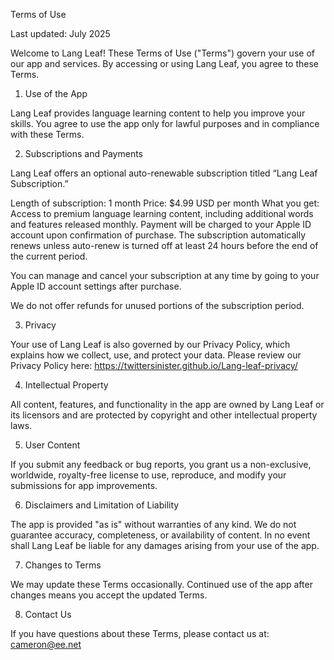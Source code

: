 Terms of Use

Last updated: July 2025

Welcome to Lang Leaf! These Terms of Use ("Terms") govern your use of our app and services. By accessing or using Lang Leaf, you agree to these Terms.

1. Use of the App

Lang Leaf provides language learning content to help you improve your skills. You agree to use the app only for lawful purposes and in compliance with these Terms.

2. Subscriptions and Payments

Lang Leaf offers an optional auto-renewable subscription titled “Lang Leaf Subscription.”

Length of subscription: 1 month
Price: $4.99 USD per month
What you get: Access to premium language learning content, including additional words and features released monthly.
Payment will be charged to your Apple ID account upon confirmation of purchase. The subscription automatically renews unless auto-renew is turned off at least 24 hours before the end of the current period.

You can manage and cancel your subscription at any time by going to your Apple ID account settings after purchase.

We do not offer refunds for unused portions of the subscription period.

3. Privacy

Your use of Lang Leaf is also governed by our Privacy Policy, which explains how we collect, use, and protect your data. Please review our Privacy Policy here: https://twittersinister.github.io/Lang-leaf-privacy/

4. Intellectual Property

All content, features, and functionality in the app are owned by Lang Leaf or its licensors and are protected by copyright and other intellectual property laws.

5. User Content

If you submit any feedback or bug reports, you grant us a non-exclusive, worldwide, royalty-free license to use, reproduce, and modify your submissions for app improvements.

6. Disclaimers and Limitation of Liability

The app is provided "as is" without warranties of any kind. We do not guarantee accuracy, completeness, or availability of content. In no event shall Lang Leaf be liable for any damages arising from your use of the app.

7. Changes to Terms

We may update these Terms occasionally. Continued use of the app after changes means you accept the updated Terms.

8. Contact Us

If you have questions about these Terms, please contact us at: cameron@ee.net
